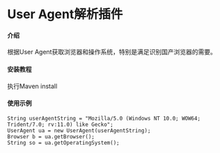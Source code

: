 # User Agent解析插件

#### 介绍
根据User Agent获取浏览器和操作系统，特别是满足识别国产浏览器的需要。


#### 安装教程

执行Maven install


#### 使用示例

```
String userAgentString = "Mozilla/5.0 (Windows NT 10.0; WOW64; Trident/7.0; rv:11.0) like Gecko";
UserAgent ua = new UserAgent(userAgentString);
Browser b = ua.getBrowser();
String so = ua.getOperatingSystem();
```



